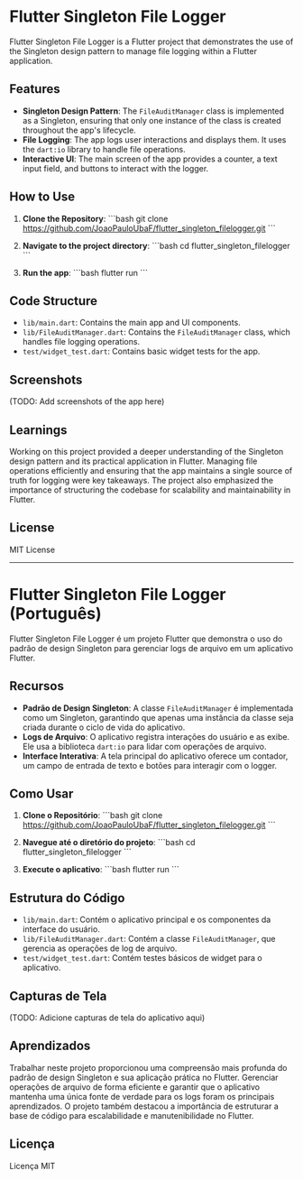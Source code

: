 # Flutter Singleton File Logger

Flutter Singleton File Logger is a Flutter project that demonstrates the use of the Singleton design pattern to manage file logging within a Flutter application.

## Features

- **Singleton Design Pattern**: The `FileAuditManager` class is implemented as a Singleton, ensuring that only one instance of the class is created throughout the app's lifecycle.
- **File Logging**: The app logs user interactions and displays them. It uses the `dart:io` library to handle file operations.
- **Interactive UI**: The main screen of the app provides a counter, a text input field, and buttons to interact with the logger.

## How to Use

1. **Clone the Repository**:
   \```bash
   git clone https://github.com/JoaoPauloUbaF/flutter_singleton_filelogger.git
   \```

2. **Navigate to the project directory**:
   \```bash
   cd flutter_singleton_filelogger
   \```

3. **Run the app**:
   \```bash
   flutter run
   \```

## Code Structure

- `lib/main.dart`: Contains the main app and UI components.
- `lib/FileAuditManager.dart`: Contains the `FileAuditManager` class, which handles file logging operations.
- `test/widget_test.dart`: Contains basic widget tests for the app.

## Screenshots

(TODO: Add screenshots of the app here)

## Learnings

Working on this project provided a deeper understanding of the Singleton design pattern and its practical application in Flutter. Managing file operations efficiently and ensuring that the app maintains a single source of truth for logging were key takeaways. The project also emphasized the importance of structuring the codebase for scalability and maintainability in Flutter.

## License

MIT License

---

# Flutter Singleton File Logger (Português)

Flutter Singleton File Logger é um projeto Flutter que demonstra o uso do padrão de design Singleton para gerenciar logs de arquivo em um aplicativo Flutter.

## Recursos

- **Padrão de Design Singleton**: A classe `FileAuditManager` é implementada como um Singleton, garantindo que apenas uma instância da classe seja criada durante o ciclo de vida do aplicativo.
- **Logs de Arquivo**: O aplicativo registra interações do usuário e as exibe. Ele usa a biblioteca `dart:io` para lidar com operações de arquivo.
- **Interface Interativa**: A tela principal do aplicativo oferece um contador, um campo de entrada de texto e botões para interagir com o logger.

## Como Usar

1. **Clone o Repositório**:
   \```bash
   git clone https://github.com/JoaoPauloUbaF/flutter_singleton_filelogger.git
   \```

2. **Navegue até o diretório do projeto**:
   \```bash
   cd flutter_singleton_filelogger
   \```

3. **Execute o aplicativo**:
   \```bash
   flutter run
   \```

## Estrutura do Código

- `lib/main.dart`: Contém o aplicativo principal e os componentes da interface do usuário.
- `lib/FileAuditManager.dart`: Contém a classe `FileAuditManager`, que gerencia as operações de log de arquivo.
- `test/widget_test.dart`: Contém testes básicos de widget para o aplicativo.

## Capturas de Tela

(TODO: Adicione capturas de tela do aplicativo aqui)

## Aprendizados

Trabalhar neste projeto proporcionou uma compreensão mais profunda do padrão de design Singleton e sua aplicação prática no Flutter. Gerenciar operações de arquivo de forma eficiente e garantir que o aplicativo mantenha uma única fonte de verdade para os logs foram os principais aprendizados. O projeto também destacou a importância de estruturar a base de código para escalabilidade e manutenibilidade no Flutter.

## Licença

Licença MIT
